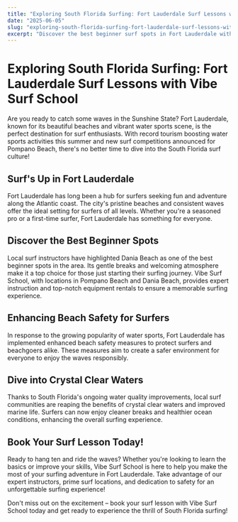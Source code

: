 ```yaml
---
title: "Exploring South Florida Surfing: Fort Lauderdale Surf Lessons with Vibe Surf School"
date: "2025-06-05"
slug: "exploring-south-florida-surfing-fort-lauderdale-surf-lessons-with-vibe-surf-school"
excerpt: "Discover the best beginner surf spots in Fort Lauderdale with Vibe Surf School! Learn about the latest water sports news and book your surf lesson today for an unforgettable experience in South Florida."
---
```


# Exploring South Florida Surfing: Fort Lauderdale Surf Lessons with Vibe Surf School

Are you ready to catch some waves in the Sunshine State? Fort Lauderdale, known for its beautiful beaches and vibrant water sports scene, is the perfect destination for surf enthusiasts. With record tourism boosting water sports activities this summer and new surf competitions announced for Pompano Beach, there's no better time to dive into the South Florida surf culture!

## Surf's Up in Fort Lauderdale

Fort Lauderdale has long been a hub for surfers seeking fun and adventure along the Atlantic coast. The city's pristine beaches and consistent waves offer the ideal setting for surfers of all levels. Whether you're a seasoned pro or a first-time surfer, Fort Lauderdale has something for everyone.

## Discover the Best Beginner Spots

Local surf instructors have highlighted Dania Beach as one of the best beginner spots in the area. Its gentle breaks and welcoming atmosphere make it a top choice for those just starting their surfing journey. Vibe Surf School, with locations in Pompano Beach and Dania Beach, provides expert instruction and top-notch equipment rentals to ensure a memorable surfing experience.

## Enhancing Beach Safety for Surfers

In response to the growing popularity of water sports, Fort Lauderdale has implemented enhanced beach safety measures to protect surfers and beachgoers alike. These measures aim to create a safer environment for everyone to enjoy the waves responsibly.

## Dive into Crystal Clear Waters

Thanks to South Florida's ongoing water quality improvements, local surf communities are reaping the benefits of crystal clear waters and improved marine life. Surfers can now enjoy cleaner breaks and healthier ocean conditions, enhancing the overall surfing experience.

## Book Your Surf Lesson Today!

Ready to hang ten and ride the waves? Whether you're looking to learn the basics or improve your skills, Vibe Surf School is here to help you make the most of your surfing adventure in Fort Lauderdale. Take advantage of our expert instructors, prime surf locations, and dedication to safety for an unforgettable surfing experience!

Don't miss out on the excitement – book your surf lesson with Vibe Surf School today and get ready to experience the thrill of South Florida surfing!
